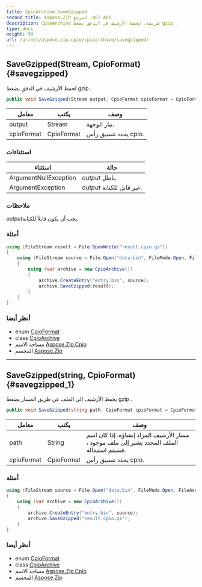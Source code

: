 ```yaml
---
title: CpioArchive.SaveGzipped
second_title: Aspose.ZIP لمرجع .NET API
description: CpioArchive طريقة. لحفظ الأرشيف في الدفق بضغط gzip .
type: docs
weight: 90
url: /ar/net/aspose.zip.cpio/cpioarchive/savegzipped/
---
```

## SaveGzipped(Stream, CpioFormat) {#savegzipped}

لحفظ الأرشيف في الدفق بضغط gzip .

```csharp
public void SaveGzipped(Stream output, CpioFormat cpioFormat = CpioFormat.OldAscii)
```

| معامل | يكتب | وصف |
| --- | --- | --- |
| output | Stream | تيار الوجهة. |
| cpioFormat | CpioFormat | يحدد تنسيق رأس cpio. |

### استثناءات

| استثناء | حالة |
| --- | --- |
| ArgumentNullException | *output* باطل. |
| ArgumentException | *output* غير قابل للكتابة. |

### ملاحظات

*output*يجب أن يكون قابلاً للكتابة.

### أمثلة

```csharp
using (FileStream result = File.OpenWrite("result.cpio.gz"))
{
    using (FileStream source = File.Open("data.bin", FileMode.Open, FileAccess.Read))
    {
        using (var archive = new CpioArchive())
        {
            archive.CreateEntry("entry.bin", source);
            archive.SaveGzipped(result);
        }
    }
}
```

### أنظر أيضا

* enum [CpioFormat](../../cpioformat/)
* class [CpioArchive](../)
* مساحة الاسم [Aspose.Zip.Cpio](../../cpioarchive/)
* المجسم [Aspose.Zip](../../../)

---

## SaveGzipped(string, CpioFormat) {#savegzipped_1}

يحفظ الأرشيف إلى الملف عن طريق المسار بضغط gzip .

```csharp
public void SaveGzipped(string path, CpioFormat cpioFormat = CpioFormat.OldAscii)
```

| معامل | يكتب | وصف |
| --- | --- | --- |
| path | String | مسار الأرشيف المراد إنشاؤه. إذا كان اسم الملف المحدد يشير إلى ملف موجود ، فسيتم استبداله. |
| cpioFormat | CpioFormat | يحدد تنسيق رأس cpio. |

### أمثلة

```csharp
using (FileStream source = File.Open("data.bin", FileMode.Open, FileAccess.Read))
{
    using (var archive = new CpioArchive())
    {
        archive.CreateEntry("entry.bin", source);
        archive.SaveGzipped("result.cpio.gz");
    }
}
```

### أنظر أيضا

* enum [CpioFormat](../../cpioformat/)
* class [CpioArchive](../)
* مساحة الاسم [Aspose.Zip.Cpio](../../cpioarchive/)
* المجسم [Aspose.Zip](../../../)


